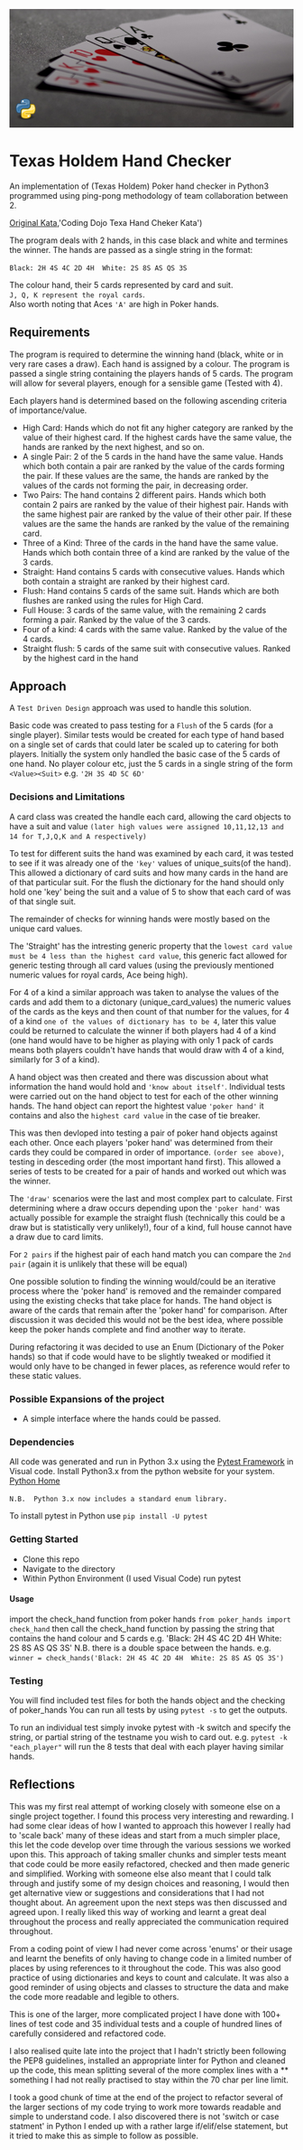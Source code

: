 ![Poker](poker_banner.png)
# Texas Holdem Hand Checker
An implementation of (Texas Holdem) Poker hand checker in Python3 programmed using ping-pong methodology of team collaboration between 2.

[Original Kata](https://codingdojo.org/kata/PokerHands/),'Coding Dojo Texa Hand Cheker Kata')

The program deals with 2 hands, in this case black and white and termines the winner.
The hands are passed as a single string in the format:

```Black: 2H 4S 4C 2D 4H  White: 2S 8S AS QS 3S```

The colour hand, their 5 cards represented by card and suit.  
```J, Q, K represent the royal cards```.  
Also worth noting that Aces ```'A'``` are high in Poker hands.

## Requirements
The program is required to determine the winning hand (black, white or in very rare cases a draw).  Each hand is assigned by a colour.  The program is passed a single string containing the players hands of 5 cards. The program will allow for several players, enough for a sensible game (Tested with 4).

Each players hand is determined based on the following ascending criteria of importance/value.

+ High Card: Hands which do not fit any higher category are ranked by the value of their highest card. If the highest cards have the same value, the hands are ranked by the next highest, and so on.
+ A single Pair: 2 of the 5 cards in the hand have the same value. Hands which both contain a pair are ranked by the value of the cards forming the pair. If these values are the same, the hands are ranked by the values of the cards not forming the pair, in decreasing order.
+ Two Pairs: The hand contains 2 different pairs. Hands which both contain 2 pairs are ranked by the value of their highest pair. Hands with the same highest pair are ranked by the value of their other pair. If these values are the same the hands are ranked by the value of the remaining card.
+ Three of a Kind: Three of the cards in the hand have the same value. Hands which both contain three of a kind are ranked by the value of the 3 cards.
+ Straight: Hand contains 5 cards with consecutive values. Hands which both contain a straight are ranked by their highest card.
+ Flush: Hand contains 5 cards of the same suit. Hands which are both flushes are ranked using the rules for High Card.
+ Full House: 3 cards of the same value, with the remaining 2 cards forming a pair. Ranked by the value of the 3 cards.
+ Four of a kind: 4 cards with the same value. Ranked by the value of the 4 cards.
+ Straight flush: 5 cards of the same suit with consecutive values. Ranked by the highest card in the hand


## Approach
A ```Test Driven Design``` approach was used to handle this solution.  

Basic code was created to pass testing for a ```Flush``` of the 5 cards (for a single player).  Similar tests would be created for each type of hand based on a single set of cards that could later be scaled up to catering for both players.  Initially the system only handled the basic case of the 5 cards of one hand.  No player colour etc, just the 5 cards in a single string of the form ```<Value><Suit>``` e.g. ```'2H 3S 4D 5C 6D'```

### Decisions and Limitations
A card class was created the handle each card, allowing the card objects to have a suit and value ```(later high values were assigned 10,11,12,13 and 14 for T,J,Q,K and A respectively)```

To test for different suits the hand was examined by each card, it was tested to see if it was already one of the ```'key'``` values of unique_suits(of the hand).  This allowed a dictionary of card suits and how many cards in the hand are of that particular suit.  For the flush the dictionary for the hand should only hold one 'key' being the suit and a value of 5 to show that each card of was of that single suit.

The remainder of checks for winning hands were mostly based on the unique card values.  

The 'Straight' has the intresting generic property that the ```lowest card value must be 4 less than the highest card value```, this generic fact allowed for generic testing through all card values (using the previously mentioned numeric values for royal cards, Ace being high).

For 4 of a kind a similar approach was taken to analyse the values of the cards and add them to a dictonary (unique_card_values) the numeric values of the cards as the keys and then count of that number for the values, for 4 of a kind ```one of the values of dictionary has to be 4```, later this value could be returned to calculate the winner if both players had 4 of a kind (one hand would have to be higher as playing with only 1 pack of cards means both players couldn't have hands that would draw with 4 of a kind, similarly for 3 of a kind).

A hand object was then created and there was discussion about what information the hand would hold and ```'know about itself'```.  Individual tests were carried out on the hand object to test for each of the other winning hands.  The hand object can report the hightest value ```'poker hand'``` it contains and also the ```highest card value``` in the case of tie breaker.

This was then devloped into testing a pair of poker hand objects against each other.  Once each players 'poker hand' was determined from their cards they could be compared in order of importance. ```(order see above)```, testing in desceding order (the most important hand first).  This allowed a series of tests to be created for a pair of hands and worked out which was the winner.

The ```'draw'``` scenarios were the last and most complex part to calculate.  First determining where a draw occurs depending upon the ```'poker hand'``` was actually possible for example the straight flush (technically this could be a draw but is statistically very unlikely!), four of a kind, full house cannot have a draw due to card limits.

For ```2 pairs``` if the highest pair of each hand match you can compare the ```2nd pair``` (again it is unlikely that these will be equal)

One possible solution to finding the winning would/could be an iterative process where the 'poker hand' is removed and the remainder compared using the existing checks that take place for hands.  The hand object is aware of the cards that remain after the 'poker hand' for comparison.  After discussion it was decided this would not be the best idea, where possible keep the poker hands complete and find another way to iterate.


During refactoring it was decided to use an Enum (Dictionary of the Poker hands) so that if code would have to be slightly tweaked or modified it would only have to be changed in fewer places, as reference would refer to these static values.


### Possible Expansions of the project
+ A simple interface where the hands could be passed.

### Dependencies
All code was generated and run in Python 3.x using the [Pytest Framework](https://docs.pytest.org/en/6.2.x/, 'Pytest Guidance') in Visual code.
Install Python3.x from the python website for your system.
[Python Home](https://www.python.org/, 'Python Main Site')

```N.B.  Python 3.x now includes a standard enum library.```

To install pytest in Python use
```pip install -U pytest```

### Getting Started
- Clone this repo
- Navigate to the directory
- Within Python Environment (I used Visual Code) run pytest

#### Usage
import the check_hand function from poker hands
```from poker_hands import check_hand```
then call the check_hand function by passing the string that contains the hand colour and 5 cards
e.g. 'Black: 2H 4S 4C 2D 4H  White: 2S 8S AS QS 3S' N.B. there is a double space between the hands.
e.g. ```winner = check_hands('Black: 2H 4S 4C 2D 4H  White: 2S 8S AS QS 3S')```

### Testing
You will find included test files for both the hands object and the checking of poker_hands
You can run all tests by using ```pytest -s``` to get the outputs.

To run an individual test simply invoke pytest with -k switch and specify the string, or partial string of the testname you wish to card out.
e.g. ```pytest -k "each_player"``` will run the 8 tests that deal with each player having similar hands.


## Reflections
This was my first real attempt of working closely with someone else on a single project together.  I found this process very interesting and rewarding.  I had some clear ideas of how I wanted to approach this however I really had to 'scale back' many of these ideas and start from a much simpler place, this let the code develop over time through the various sessions we worked upon this.  This approach of taking smaller chunks and simpler tests meant that code could be more easily refactored, checked and then made generic and simplified.  Working with someone else also meant that I could talk through and justify some of my design choices and reasoning, I would then get alternative view or suggestions and considerations that I had not thought about.  An agreement upon the next steps was then discussed and agreed upon.  I really liked this way of working and learnt a great deal throughout the process and really appreciated the communication required throughout.  

From a coding point of view I had never come across 'enums' or their usage and learnt the benefits of only having to change code in a limited number of places by using references to it throughout the code.  This was also good practice of using dictionaries and keys to count and calculate.  It was also a good reminder of using objects and classes to structure the data and make the code more readable and legible to others.

This is one of the larger, more complicated project I have done with 100+ lines of test code and 35 individual tests and a couple of hundred lines of carefully considered and refactored code.

I also realised quite late into the project that I hadn't strictly been following the PEP8 guidelines, installed an appropriate linter for Python and cleaned up the code, this mean splitting several of the more complex lines with a *\* something I had not really practised to stay within the 70 char per line limit.

I took a good chunk of time at the end of the project to refactor several of the larger sections of my code trying to work more towards readable and simple to understand code.  I also discovered there is not 'switch or case statment' in Python I ended up with a rather large if/elif/else statement, but it tried to make this as simple to follow as possible.